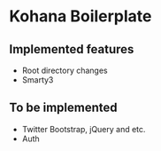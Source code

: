 # Kohana Boilerplate

## Implemented features
* Root directory changes
* Smarty3

## To be implemented
* Twitter Bootstrap, jQuery and etc.
* Auth
